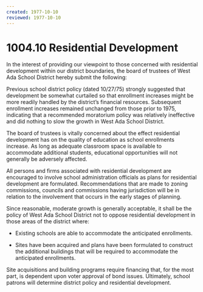 ```yaml
---
created: 1977-10-10
reviewed: 1977-10-10
---
```


# 1004.10 Residential Development

In the interest of providing our viewpoint to those concerned with residential development within our district boundaries, the board of trustees of West Ada School District hereby submit the following:

Previous school district policy (dated 10/27/75) strongly suggested that development be somewhat curtailed so that enrollment increases might be more readily handled by the district’s financial resources. Subsequent enrollment increases remained unchanged from those prior to 1975, indicating that a recommended moratorium policy was relatively ineffective and did nothing to slow the growth in West Ada School District.

The board of trustees is vitally concerned about the effect residential development has on the quality of education as school enrollments increase. As long as adequate classroom space is available to accommodate additional students, educational opportunities will not generally be adversely affected.

All persons and firms associated with residential development are encouraged to involve school administration officials as plans for residential development are formulated. Recommendations that are made to zoning commissions, councils and commissions having jurisdiction will be in relation to the involvement that occurs in the early stages of planning.

Since reasonable, moderate growth is generally acceptable, it shall be the policy of West Ada School District not to oppose residential development in those areas of the district where:


- Existing schools are able to accommodate the anticipated enrollments.


- Sites have been acquired and plans have been formulated to construct the additional buildings that will be required to accommodate the anticipated enrollments.

Site acquisitions and building programs require financing that, for the most part, is dependent upon voter approval of bond issues. Ultimately, school patrons will determine district policy and residential development.
